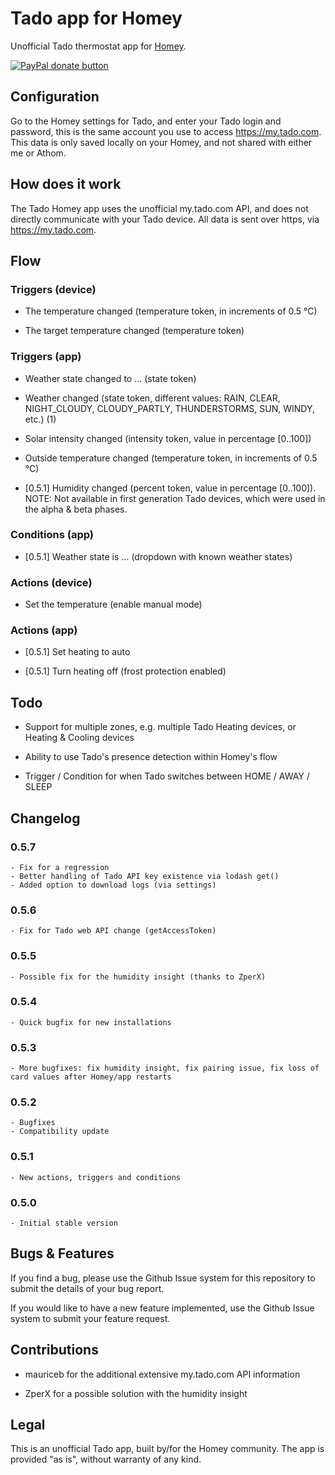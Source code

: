 # Tado app for Homey

Unofficial Tado thermostat app for <a href="http://www.athom.nl">Homey</a>.

<span class="badge-paypal"><a href="https://www.paypal.com/cgi-bin/webscr?cmd=_s-xclick&hosted_button_id=9JKAQMYRN36EE" title="Donate to this project using Paypal"><img src="https://img.shields.io/badge/paypal-donate-blue.svg" alt="PayPal donate button" /></a></span>

## Configuration

Go to the Homey settings for Tado, and enter your Tado login and password, this is the same account you use to access https://my.tado.com. This data is only saved locally on your Homey, and not shared with either me or Athom.


## How does it work

The Tado Homey app uses the unofficial my.tado.com API, and does not directly communicate with your Tado device. All data is sent over https, via https://my.tado.com.


## Flow

### Triggers (device)

- The temperature changed (temperature token, in increments of 0.5 °C)

- The target temperature changed (temperature token)


### Triggers (app)

- Weather state changed to ... (state token)

- Weather changed (state token, different values: RAIN, CLEAR, NIGHT_CLOUDY, CLOUDY_PARTLY, THUNDERSTORMS, SUN, WINDY, etc.) (1)

- Solar intensity changed (intensity token, value in percentage [0..100])

- Outside temperature changed (temperature token, in increments of 0.5 °C)

- [0.5.1] Humidity changed (percent token, value in percentage [0..100]). NOTE: Not available in first generation Tado devices, which were used in the alpha & beta phases.


### Conditions (app)

- [0.5.1] Weather state is ... (dropdown with known weather states)


### Actions (device)

- Set the temperature (enable manual mode)


### Actions (app)

- [0.5.1] Set heating to auto

- [0.5.1] Turn heating off (frost protection enabled)


## Todo

- Support for multiple zones, e.g. multiple Tado Heating devices, or Heating & Cooling devices

- Ability to use Tado's presence detection within Homey's flow

- Trigger / Condition for when Tado switches between HOME / AWAY / SLEEP


## Changelog

### 0.5.7 
    - Fix for a regression
    - Better handling of Tado API key existence via lodash get()
    - Added option to download logs (via settings)

### 0.5.6 
    - Fix for Tado web API change (getAccessToken)

### 0.5.5 
    - Possible fix for the humidity insight (thanks to ZperX)

### 0.5.4 
    - Quick bugfix for new installations

### 0.5.3 
    - More bugfixes: fix humidity insight, fix pairing issue, fix loss of card values after Homey/app restarts

### 0.5.2 
    - Bugfixes
    - Compatibility update

### 0.5.1 
    - New actions, triggers and conditions

### 0.5.0 
    - Initial stable version


## Bugs & Features

If you find a bug, please use the Github Issue system for this repository to submit the details of your bug report.

If you would like to have a new feature implemented, use the Github Issue system to submit your feature request.

## Contributions

- mauriceb for the additional extensive my.tado.com API information

- ZperX for a possible solution with the humidity insight


## Legal

This is an unofficial Tado app, built by/for the Homey community. The app is provided "as is", without warranty of any kind.



